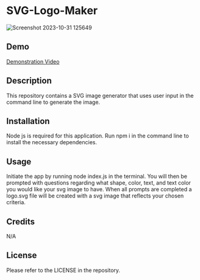 # SVG-Logo-Maker

![Screenshot 2023-10-31 125649](https://github.com/ThirstyWombat/SVG-Logo-Maker/assets/122827259/3b647b91-d5dd-49c2-91c8-a291b018ab36)

## Demo

<a href="https://drive.google.com/file/d/1igzb1_-iLpdNo0ByEgoHohwDPl3VOBJ2/view">Demonstration Video</a>

## Description

This repository contains a SVG image generator that uses user input in the command line to generate the image.

## Installation

Node js is required for this application. Run npm i in the command line to install the necessary dependencies.

## Usage

Initiate the app by running node index.js in the terminal. You will then be prompted with questions regarding what shape, color, text, and text color you would like your svg image to have. When all prompts are completed a logo.svg file will be created with a svg image that reflects your chosen criteria.

## Credits

N/A

## License

Please refer to the LICENSE in the repository.
